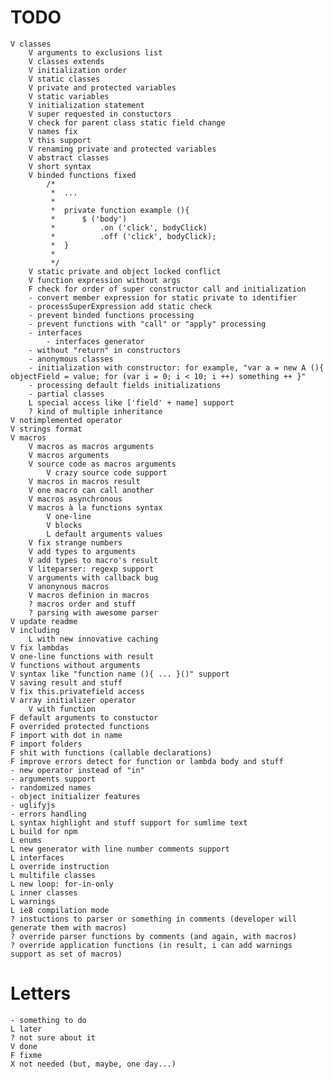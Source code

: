 # TODO
	V classes
		V arguments to exclusions list
		V classes extends
		V initialization order
		V static classes
		V private and protected variables
		V static variables
		V initialization statement
		V super requested in constuctors
		V check for parent class static field change
		V names fix
		V this support
		V renaming private and protected variables
		V abstract classes
		V short syntax
		V binded functions fixed 
			/*
			 * 	...
			 * 	
			 * 	private function example (){
			 *		$ ('body')
			 * 			.on ('click', bodyClick)
			 * 			.off ('click', bodyClick);
			 * 	}
			 * 	
			 */
		V static private and object locked conflict
		V function expression without args
		F check for order of super constructor call and initialization
		- convert member expression for static private to identifier
		- processSuperExpression add static check
		- prevent binded functions processing
		- prevent functions with "call" or "apply" processing
		- interfaces
			- interfaces generator
		- without "return" in constructors
		- anonymous classes
		- initialization with constructor: for example, "var a = new A (){ objectField = value; for (var i = 0; i < 10; i ++) something ++ }"
		- processing default fields initializations
		- partial classes
		L special access like ['field' + name] support
		? kind of multiple inheritance 
	V notimplemented operator
	V strings format
	V macros
		V macros as macros arguments
		V macros arguments
		V source code as macros arguments
			V crazy source code support
		V macros in macros result
		V one macro can call another
		V macros asynchronous
		V macros à la functions syntax
			V one-line
			V blocks
			L default arguments values
		V fix strange numbers
		V add types to arguments
		V add types to macro's result
		V liteparser: regexp support
		V arguments with callback bug
		V anonynous macros
		V macros definion in macros
		? macros order and stuff
		? parsing with awesome parser
	V update readme
	V including
		L with new innovative caching
	V fix lambdas
	V one-line functions with result
	V functions without arguments
	V syntax like "function name (){ ... }()" support
	V saving result and stuff
	V fix this.privatefield access
	V array initializer operator
		V with function
	F default arguments to constuctor
	F overrided protected functions
	F import with dot in name
	F import folders
	F shit with functions (callable declarations)
	F improve errors detect for function or lambda body and stuff
	- new operator instead of "in"
	- arguments support
	- randomized names
	- object initializer features
	- uglifyjs
	- errors handling
	L syntax highlight and stuff support for sumlime text
	L build for npm
	L enums
	L new generator with line number comments support
	L interfaces
	L override instruction
	L multifile classes
	L new loop: for-in-only
	L inner classes
	L warnings
	L ie8 compilation mode
	? instuctions to parser or something in comments (developer will generate them with macros)
	? override parser functions by comments (and again, with macros)
	? override application functions (in result, i can add warnings support as set of macros)

# Letters
	- something to do
	L later
	? not sure about it
	V done
	F fixme
	X not needed (but, maybe, one day...)